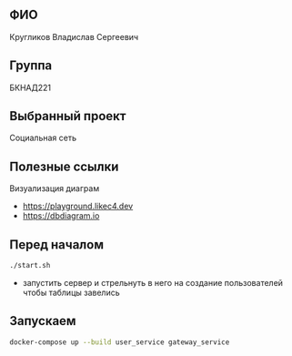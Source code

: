 ## ФИО

Кругликов Владислав Сергеевич

## Группа

БКНАД221

## Выбранный проект

Социальная сеть

## Полезные ссылки

Визуализация диаграм

* https://playground.likec4.dev
* https://dbdiagram.io

## Перед началом

```bash
./start.sh
```

+ запустить сервер и стрельнуть в него на создание пользователей чтобы таблицы завелись

## Запускаем

```bash
docker-compose up --build user_service gateway_service
```
